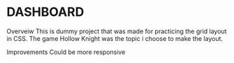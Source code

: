 # DASHBOARD

Overveiw
This is dummy project that was made for practicing the grid layout in CSS. The game Hollow Knight was the topic i choose to make the layout.

Improvements
Could be more responsive
